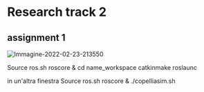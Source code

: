 # Research track 2 
## assignment 1



![Immagine-2022-02-23-213550](https://user-images.githubusercontent.com/78663960/155404294-9bd9a28f-3349-44f3-9810-2b8b5b29fa8d.jpg)


Source ros.sh
roscore &
cd name_workspace
catkinmake
roslaunc

in un'altra finestra
Source ros.sh
roscore &
./copelliasim.sh
